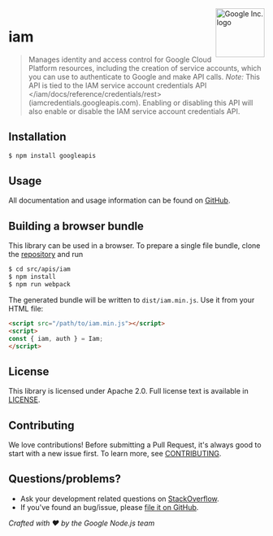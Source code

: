 <img src="https://avatars0.githubusercontent.com/u/1342004?v=3&s=96" alt="Google Inc. logo" title="Google" align="right" height="96" width="96"/>

# iam

> Manages identity and access control for Google Cloud Platform resources, including the creation of service accounts, which you can use to authenticate to Google and make API calls. *Note:* This API is tied to the IAM service account credentials API &lt;/iam/docs/reference/credentials/rest&gt; (iamcredentials.googleapis.com). Enabling or disabling this API will also enable or disable the IAM service account credentials API.

## Installation

```sh
$ npm install googleapis
```

## Usage
All documentation and usage information can be found on [GitHub](https://github.com/googleapis/google-api-nodejs-client).

## Building a browser bundle

This library can be used in a browser. To prepare a single file bundle, clone the
[repository](https://github.com/googleapis/google-api-nodejs-client) and run

```sh
$ cd src/apis/iam
$ npm install
$ npm run webpack
```

The generated bundle will be written to `dist/iam.min.js`. Use it from your HTML file:

```html
<script src="/path/to/iam.min.js"></script>
<script>
const { iam, auth } = Iam;
</script>
```

## License
This library is licensed under Apache 2.0. Full license text is available in [LICENSE](https://github.com/googleapis/google-api-nodejs-client/blob/master/LICENSE).

## Contributing
We love contributions! Before submitting a Pull Request, it's always good to start with a new issue first. To learn more, see [CONTRIBUTING](https://github.com/google/google-api-nodejs-client/blob/master/.github/CONTRIBUTING.md).

## Questions/problems?
* Ask your development related questions on [StackOverflow](http://stackoverflow.com/questions/tagged/google-api-nodejs-client).
* If you've found an bug/issue, please [file it on GitHub](https://github.com/googleapis/google-api-nodejs-client/issues).


*Crafted with ❤️ by the Google Node.js team*
